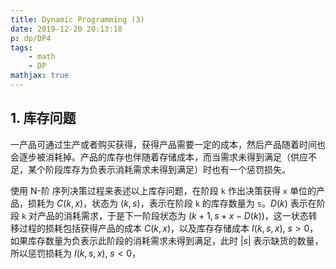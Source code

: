 ```yaml
---
title: Dynamic Programming (3)
date: 2019-12-20 20:13:18
p: dp/DP4
tags:
    - math
    - DP
mathjax: true
---
```


## 1. 库存问题
一产品可通过生产或者购买获得，获得产品需要一定的成本，然后产品随着时间也会逐步被消耗掉。产品的库存也伴随着存储成本，而当需求未得到满足（供应不足，某个阶段库存为负表示消耗需求未得到满足）时也有一个惩罚损失。

<!-- more -->

使用 N-阶 序列决策过程来表述以上库存问题，在阶段 `k` 作出决策获得 `x` 单位的产品，损耗为 $C(k,x)$，状态为 $(k,s)$，表示在阶段 `k` 的库存数量为 `s`。$D(k)$ 表示在阶段 `k` 对产品的消耗需求，于是下一阶段状态为 $(k+1,s+x-D(k))$，这一状态转移过程的损耗包括获得产品的成本 $C(k,x)$，以及库存存储成本 $I(k,s,x), \ s>0$，如果库存数量为负表示此阶段的消耗需求未得到满足，此时 $|s|$ 表示缺货的数量，所以惩罚损耗为 $I(k,s,x), \ s < 0$，
